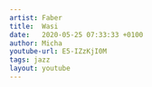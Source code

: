 ```yaml
---
artist: Faber
title:  Wasi 
date:   2020-05-25 07:33:33 +0100
author: Micha
youtube-url: E5-IZzKjI0M
tags: jazz
layout: youtube
---
```

